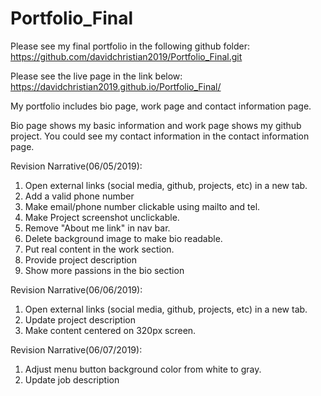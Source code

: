# Portfolio_Final

Please see my final portfolio in the following github folder:
https://github.com/davidchristian2019/Portfolio_Final.git

Please see the live page in the link below:
https://davidchristian2019.github.io/Portfolio_Final/

My portfolio includes bio page, work page and contact information page.


Bio page shows my basic information and work page shows my github project. You could see my contact information in the contact information page.

Revision Narrative(06/05/2019):
1. Open external links (social media, github, projects, etc) in a new tab. 
2. Add a valid phone number 
3. Make email/phone number clickable using mailto and tel. 
4. Make Project screenshot unclickable. 
5. Remove "About me link" in nav bar.
6. Delete background image to make bio readable.
7. Put real content in the work section.
8. Provide project description 
9. Show more passions in the bio section

Revision Narrative(06/06/2019):

1. Open external links (social media, github, projects, etc) in a new tab.
2. Update project description
3. Make content centered on 320px screen.

Revision Narrative(06/07/2019):

1. Adjust menu button background color from white to gray.
2. Update job description 

